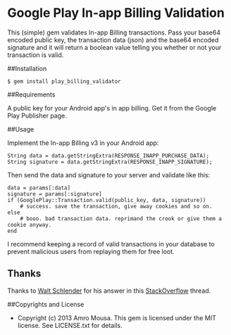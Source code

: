 # Google Play In-app Billing Validation

This (simple) gem validates In-app Billing transactions. Pass your base64 
encoded public key, the transaction data (json) and the base64 encoded signature 
and it will return a boolean value telling you whether or not your transaction is valid.

##Installation

    $ gem install play_billing_validator
     
##Requirements

A public key for your Android app's in app billing. Get it from the Google Play Publisher page.

##Usage

Implement the In-app Billing v3 in your Android app:

    String data = data.getStringExtra(RESPONSE_INAPP_PURCHASE_DATA);
    String signature = data.getStringExtra(RESPONSE_INAPP_SIGNATURE);

Then send the data and signature to your server and validate like this:
 
    data = params[:data]
    signature = params[:signature]
    if (GooglePlay::Transaction.valid(public_key, data, signature))
        # success. save the transaction, give away cookies and so on.
    else
        # booo. bad transaction data. reprimand the crook or give them a cookie anyway.
    end

I recommend keeping a record of valid transactions in your database to prevent malicious users
from replaying them for free loot.

## Thanks

Thanks to [Walt Schlender](http://stackoverflow.com/users/749709/walta) for his answer in this [StackOverflow](http://stackoverflow.com/questions/5971031/how-do-i-verify-android-in-app-billing-with-a-server-with-ruby) thread.

##Copyrights and License

* Copyright (c) 2013 Amro Mousa. This gem is licensed under the MIT license. See LICENSE.txt for details.